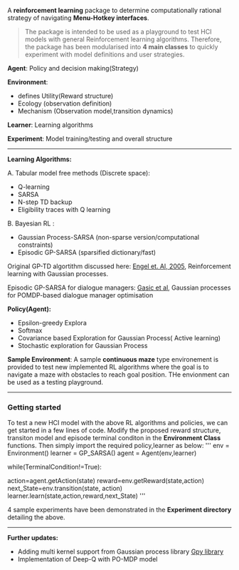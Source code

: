 A **reinforcement learning** package to determine computationally rational strategy of navigating **Menu-Hotkey interfaces**.  
> The package is intended to be used as a playground to test HCI models with general Reinforcement learning algorithms. Therefore, the package has been modularised into **4 main classes** to quickly experiment with model definitions and user strategies.  

**Agent**: Policy and decision making(Strategy)

**Environment**:
- defines Utility(Reward structure)
- Ecology (observation definition)
- Mechanism (Observation model,transition dynamics)

**Learner**: Learning algorithms 

**Experiment**: Model training/testing and overall structure 

---

**Learning Algorithms:**

A. Tabular model free methods (Discrete space):

- Q-learning
- SARSA
- N-step TD backup
- Eligibility traces with Q learning   

B. Bayesian RL :

- Gaussian Process-SARSA  (non-sparse version/computational constraints) 
- Episodic GP-SARSA 	      (sparsified dictionary/fast) 

Original GP-TD algortithm discussed here:  [Engel et. Al, 2005](http://citeseerx.ist.psu.edu/viewdoc/download?doi=10.1.1.81.6420&rep=rep1&type=pdf), Reinforcement learning with Gaussian processes.

Episodic GP-SARSA for dialogue managers: [Gasic et al](http://mi.eng.cam.ac.uk/~sjy/papers/gayo14.pdf), Gaussian processes for POMDP-based dialogue manager optimisation


**Policy(Agent):**
- Epsilon-greedy Explora
- Softmax 
- Covariance based Exploration for Gaussian Process( Active learning)
- Stochastic exploration for Gaussian Process 

**Sample Environment**: A sample **continuous maze** type environement is provided to test new implemented RL algorithms where the goal is to navigate a maze with obstacles to reach goal position. THe envionment can be used as  a testing playground. 

---

### Getting started

To test a new HCI model with the above RL algorithms and policies, we can get started in a few lines of code. Modify the proposed reward structure, transiton model and episode terminal conditon in the **Environment Class** functions.  Then simply import the required policy,learner as below:
'''
env = Environment()
learner = GP_SARSA()
agent = Agent(env,learner)

while(TerminalCondition!=True):

  action=agent.getAction(state)
  reward=env.getReward(state,action)
  next_State=env.transition(state, action)
  learner.learn(state,action,reward,next_State)
'''

4 sample experiments have been demonstrated in the **Experiment directory** detailing the above.

---

**Further updates:**
- Adding multi kernel support from Gaussian process library [Gpy library](https://sheffieldml.github.io/GPy/) 
- Implementation of Deep-Q with PO-MDP model 

